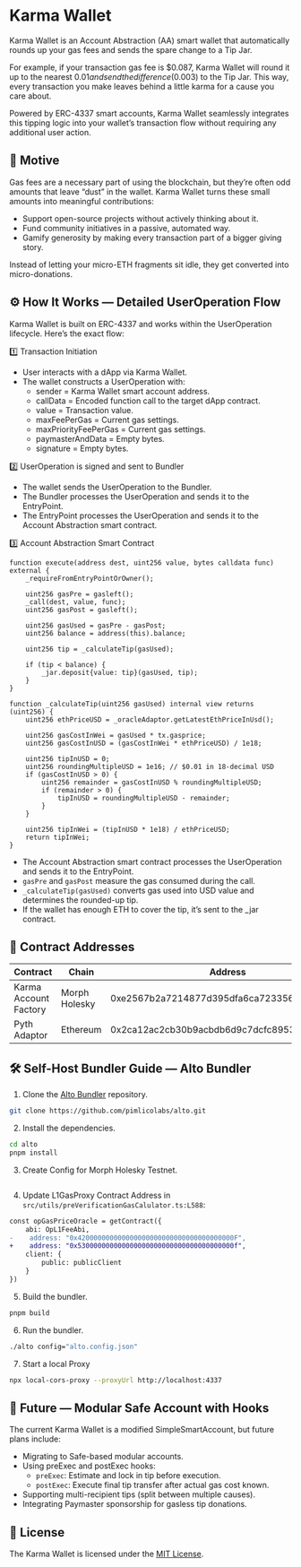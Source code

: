 # Karma Wallet

Karma Wallet is an Account Abstraction (AA) smart wallet that automatically rounds up your gas fees and sends the spare change to a Tip Jar.

For example, if your transaction gas fee is $0.087, Karma Wallet will round it up to the nearest $0.01 and send the difference ($0.003) to the Tip Jar. This way, every transaction you make leaves behind a little karma for a cause you care about.

Powered by ERC-4337 smart accounts, Karma Wallet seamlessly integrates this tipping logic into your wallet’s transaction flow without requiring any additional user action.

## 🎯 Motive

Gas fees are a necessary part of using the blockchain, but they’re often odd amounts that leave “dust” in the wallet. Karma Wallet turns these small amounts into meaningful contributions:

- Support open-source projects without actively thinking about it.
- Fund community initiatives in a passive, automated way.
- Gamify generosity by making every transaction part of a bigger giving story.

Instead of letting your micro-ETH fragments sit idle, they get converted into micro-donations.

## ⚙️ How It Works — Detailed UserOperation Flow

Karma Wallet is built on ERC-4337 and works within the UserOperation lifecycle. Here’s the exact flow:

1️⃣ Transaction Initiation

- User interacts with a dApp via Karma Wallet.
- The wallet constructs a UserOperation with:
    - sender = Karma Wallet smart account address.
    - callData = Encoded function call to the target dApp contract.
    - value = Transaction value.
    - maxFeePerGas = Current gas settings.
    - maxPriorityFeePerGas = Current gas settings.
    - paymasterAndData = Empty bytes.
    - signature = Empty bytes.

2️⃣ UserOperation is signed and sent to Bundler

- The wallet sends the UserOperation to the Bundler.
- The Bundler processes the UserOperation and sends it to the EntryPoint.
- The EntryPoint processes the UserOperation and sends it to the Account Abstraction smart contract.

3️⃣ Account Abstraction Smart Contract

```solidity
function execute(address dest, uint256 value, bytes calldata func) external {
    _requireFromEntryPointOrOwner();

    uint256 gasPre = gasleft();
    _call(dest, value, func);
    uint256 gasPost = gasleft();

    uint256 gasUsed = gasPre - gasPost;
    uint256 balance = address(this).balance;

    uint256 tip = _calculateTip(gasUsed);

    if (tip < balance) {
        _jar.deposit{value: tip}(gasUsed, tip);
    }
}

function _calculateTip(uint256 gasUsed) internal view returns (uint256) {
    uint256 ethPriceUSD = _oracleAdaptor.getLatestEthPriceInUsd();

    uint256 gasCostInWei = gasUsed * tx.gasprice;
    uint256 gasCostInUSD = (gasCostInWei * ethPriceUSD) / 1e18;

    uint256 tipInUSD = 0;
    uint256 roundingMultipleUSD = 1e16; // $0.01 in 18-decimal USD
    if (gasCostInUSD > 0) {
        uint256 remainder = gasCostInUSD % roundingMultipleUSD;
        if (remainder > 0) {
            tipInUSD = roundingMultipleUSD - remainder;
        }
    }

    uint256 tipInWei = (tipInUSD * 1e18) / ethPriceUSD;
    return tipInWei;
}

```

- The Account Abstraction smart contract processes the UserOperation and sends it to the EntryPoint.
- `gasPre` and `gasPost` measure the gas consumed during the call.
- `_calculateTip(gasUsed)` converts gas used into USD value and determines the rounded-up tip.
- If the wallet has enough ETH to cover the tip, it’s sent to the _jar contract.

## 📍 Contract Addresses

| Contract | Chain | Address |
| --- | --- | --- |
| Karma Account Factory | Morph Holesky | 0xe2567b2a7214877d395dfa6ca72335644b26dc23 |
| Pyth Adaptor | Ethereum | 0x2ca12ac2cb30b9acbdb6d9c7dcfc895338904a93 |

## 🛠 Self-Host Bundler Guide — Alto Bundler

1. Clone the [Alto Bundler](https://github.com/pimlicolabs/alto) repository.

```bash
git clone https://github.com/pimlicolabs/alto.git
```

2. Install the dependencies.

```bash
cd alto
pnpm install
```

3. Create Config for Morph Holesky Testnet.

```bash

```

4. Update L1GasProxy Contract Address in `src/utils/preVerificationGasCalulator.ts:L588`:

```diff
const opGasPriceOracle = getContract({
    abi: OpL1FeeAbi,
-    address: "0x420000000000000000000000000000000000000F",
+    address: "0x530000000000000000000000000000000000000f",
    client: {
        public: publicClient
    }
})
```

5. Build the bundler.

```bash
pnpm build
```

6. Run the bundler.

```bash
./alto config="alto.config.json"
```

7. Start a local Proxy

```bash
npx local-cors-proxy --proxyUrl http://localhost:4337
```

## 🔮 Future — Modular Safe Account with Hooks

The current Karma Wallet is a modified SimpleSmartAccount, but future plans include:

- Migrating to Safe-based modular accounts.
- Using preExec and postExec hooks:
    - `preExec`: Estimate and lock in tip before execution.
    - `postExec`: Execute final tip transfer after actual gas cost known.
- Supporting multi-recipient tips (split between multiple causes).
- Integrating Paymaster sponsorship for gasless tip donations.

## 📝 License

The Karma Wallet is licensed under the [MIT License](https://opensource.org/licenses/MIT).